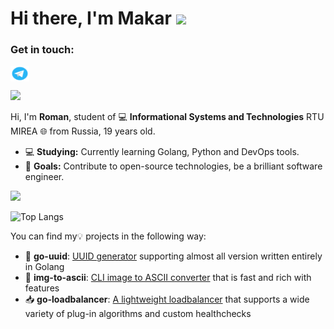 <h1>Hi there, I'm Makar</a>
<img src="https://github.com/blackcater/blackcater/raw/main/images/Hi.gif" height="32"/></h1>
<h3>Get in touch:</h3>
<a href="https://t.me/1ef7yy" rel="nofollow"><img align="center" src="https://raw.githubusercontent.com/AliSawari/github-profile-readme-generator/master/src/images/icons/Social/telegram.svg" alt="Telegram: @kasimovrom" height="25" width="30" style="max-width: 100%;"></a>

<p dir="auto"></p>

![](https://komarev.com/ghpvc/?username=1ef7yy)

<p dir="auto">Hi, I'm <strong>Roman</strong>, student of 💻 <strong>Informational Systems and Technologies</strong> RTU MIREA 🌐 from Russia, 19 years old.</p>

<ul dir="auto">
<li>💻 <strong>Studying:</strong> Currently learning Golang, Python and DevOps tools.</li>
<li>🎯 <strong>Goals:</strong> Contribute to open-source technologies, be a brilliant software engineer.</li>
</ul>

<p dir="auto"></p>

![](https://github-readme-stats.vercel.app/api?username=1ef7yy&show_icons=true&title_color=1E90FF&text_color=ffffff&bg_color=000000&icon_color=00BFFF&border_radius=10)

<p dir="auto"></p>

![Top Langs](https://github-readme-stats.vercel.app/api/top-langs/?username=1ef7yy&layout=compact&title_color=1E90FF&text_color=ffffff&bg_color=000000&icon_color=00BFFF&border_radius=11)

<p dir="auto">You can find my💡 projects in the following way:</p>

- 📱 **go-uuid**: [UUID generator](https://github.com/1ef7yy/go-uuid) supporting almost all version written entirely in Golang
- 📸 **img-to-ascii**: [CLI image to ASCII converter](https://github.com/1ef7yy/img-to-ascii) that is fast and rich with features
- 📥 **go-loadbalancer**: [A lightweight loadbalancer](https://github.com/1ef7yy/go-loadbalancer) that supports a wide variety of plug-in algorithms and custom healthchecks

<!--
**1ef7yy/1ef7yy** is a ✨ _special_ ✨ repository because its `README.md` (this file) appears on your GitHub profile.

Here are some ideas to get you started:

- 🔭 I’m currently working on ...
- 🌱 I’m currently learning ...
- 👯 I’m looking to collaborate on ...
- 🤔 I’m looking for help with ...
- 💬 Ask me about ...
- 📫 How to reach me: ...
- 😄 Pronouns: ...
- ⚡ Fun fact: ...
-->
